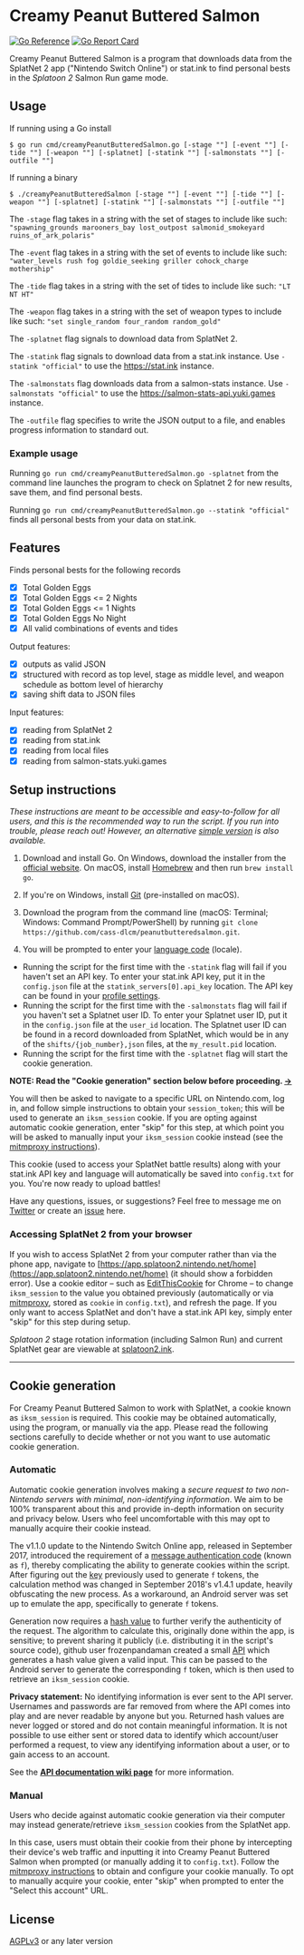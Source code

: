 Creamy Peanut Buttered Salmon
================

[![Go Reference](https://pkg.go.dev/badge/github.com/cass-dlcm/creamypeanutbutteredsalmon.svg)](https://pkg.go.dev/github.com/cass-dlcm/peanutbutteredsalmon)
[![Go Report Card](https://goreportcard.com/badge/github.com/cass-dlcm/creamypeanutbutteredsalmon)](https://goreportcard.com/report/github.com/cass-dlcm/creamypeanutbutteredsalmon)

Creamy Peanut Buttered Salmon is a program that downloads data from the SplatNet 2 app ("Nintendo Switch Online") or stat.ink to find personal bests in the *Splatoon 2* Salmon Run game mode.

## Usage

If running using a Go install

```Shell
$ go run cmd/creamyPeanutButteredSalmon.go [-stage ""] [-event ""] [-tide ""] [-weapon ""] [-splatnet] [-statink ""] [-salmonstats ""] [-outfile ""]
```

If running a binary

```Shell
$ ./creamyPeanutButteredSalmon [-stage ""] [-event ""] [-tide ""] [-weapon ""] [-splatnet] [-statink ""] [-salmonstats ""] [-outfile ""]
```

The `-stage` flag takes in a string with the set of stages to include like such: `"spawning_grounds marooners_bay lost_outpost salmonid_smokeyard ruins_of_ark_polaris"`

The `-event` flag takes in a string with the set of events to include like such: `"water_levels rush fog goldie_seeking griller cohock_charge mothership"`

The `-tide` flag takes in a string with the set of tides to include like such: `"LT NT HT"`

The `-weapon` flag takes in a string with the set of weapon types to include like such: `"set single_random four_random random_gold"`

The `-splatnet` flag signals to download data from SplatNet 2.

The `-statink` flag signals to download data from a stat.ink instance. Use `-statink "official"` to use the https://stat.ink instance.

The `-salmonstats` flag downloads data from a salmon-stats instance. Use `-salmonstats "official"` to use the https://salmon-stats-api.yuki.games instance.

The `-outfile` flag specifies to write the JSON output to a file, and enables progress information to standard out.

### Example usage

Running `go run cmd/creamyPeanutButteredSalmon.go -splatnet` from the command line launches the program to check on Splatnet 2 for new results, save them, and find personal bests.

Running `go run cmd/creamyPeanutButteredSalmon.go --statink "official"` finds all personal bests from your data on stat.ink.

## Features

Finds personal bests for the following records

- [x] Total Golden Eggs
- [x] Total Golden Eggs <= 2 Nights
- [x] Total Golden Eggs <= 1 Nights
- [x] Total Golden Eggs No Night
- [x] All valid combinations of events and tides

Output features:

- [x] outputs as valid JSON
- [x] structured with record as top level, stage as middle level, and weapon schedule as bottom level of hierarchy
- [x] saving shift data to JSON files

Input features:
- [x] reading from SplatNet 2
- [x] reading from stat.ink
- [x] reading from local files
- [x] reading from salmon-stats.yuki.games

## Setup instructions

*These instructions are meant to be accessible and easy-to-follow for all users, and this is the recommended way to run the script. If you run into trouble, please reach out! However, an alternative [simple version](https://github.com/cass-dlcm/creamypeanutbutteredsalmon/wiki/simple-setup-instructions) is also available.*

1. Download and install Go. On Windows, download the installer from the [official website](https://www.golang.org/dl/). On macOS, install [Homebrew](https://brew.sh/) and then run `brew install go`.

2. If you're on Windows, install [Git](https://git-scm.com/download) (pre-installed on macOS).

3. Download the program from the command line (macOS: Terminal; Windows: Command Prompt/PowerShell) by running `git clone https://github.com/cass-dlcm/peanutbutteredsalmon.git`.

4. You will be prompted to enter your [language code](https://github.com/frozenpandaman/splatnet2statink/wiki/languages) (locale).

* Running the script for the first time with the `-statink` flag will fail if you haven't set an API key. To enter your stat.ink API key, put it in the `config.json` file at the `statink_servers[0].api_key` location. The API key can be found in your [profile settings](https://stat.ink/profile).
* Running the script for the first time with the `-salmonstats` flag will fail if you haven't set a Splatnet user ID. To enter your Splatnet user ID, put it in the `config.json` file at the `user_id` location. The Splatnet user ID can be found in a record downloaded from SplatNet, which would be in any of the `shifts/{job_number},json` files, at the `my_result.pid` location.
* Running the script for the first time with the `-splatnet` flag will start the cookie generation.

**NOTE: Read the "Cookie generation" section below before proceeding. [→](#cookie-generation)**

You will then be asked to navigate to a specific URL on Nintendo.com, log in, and follow simple instructions to obtain your `session_token`; this will be used to generate an `iksm_session` cookie. If you are opting against automatic cookie generation, enter "skip" for this step, at which point you will be asked to manually input your `iksm_session` cookie instead (see the [mitmproxy instructions](https://github.com/frozenpandaman/splatnet2statink/wiki/mitmproxy-instructions)).

This cookie (used to access your SplatNet battle results) along with your stat.ink API key and language will automatically be saved into `config.txt` for you. You're now ready to upload battles!

Have any questions, issues, or suggestions? Feel free to message me on [Twitter](https://twitter.com/cass-dlcm) or create an [issue](https://github.com/cass-dlcm/creamypeanutbutteredsalmon/issues) here.

### Accessing SplatNet 2 from your browser

If you wish to access SplatNet 2 from your computer rather than via the phone app, navigate to [https://app.splatoon2.nintendo.net/home](https://app.splatoon2.nintendo.net/home) (it should show a forbidden error). Use a cookie editor – such as [EditThisCookie](https://chrome.google.com/webstore/detail/editthiscookie/fngmhnnpilhplaeedifhccceomclgfbg?hl=en) for Chrome – to change `iksm_session` to the value you obtained previously (automatically or via [mitmproxy](https://github.com/frozenpandaman/splatnet2statink/wiki/mitmproxy-instructions), stored as  `cookie` in `config.txt`), and refresh the page. If you only want to access SplatNet and don't have a stat.ink API key, simply enter "skip" for this step during setup.

*Splatoon 2* stage rotation information (including Salmon Run) and current SplatNet gear are viewable at [splatoon2.ink](https://splatoon2.ink/).

---

## Cookie generation

For Creamy Peanut Buttered Salmon to work with SplatNet, a cookie known as `iksm_session` is required. This cookie may be obtained automatically, using the program, or manually via the app. Please read the following sections carefully to decide whether or not you want to use automatic cookie generation.

### Automatic

Automatic cookie generation involves making a *secure request to two non-Nintendo servers with minimal, non-identifying information*. We aim to be 100% transparent about this and provide in-depth information on security and privacy below. Users who feel uncomfortable with this may opt to manually acquire their cookie instead.

The v1.1.0 update to the Nintendo Switch Online app, released in September 2017, introduced the requirement of a [message authentication code](https://en.wikipedia.org/wiki/Message_authentication_code) (known as `f`), thereby complicating the ability to generate cookies within the script. After figuring out the [key](https://en.wikipedia.org/wiki/Key_\(cryptography\)) previously used to generate `f` tokens, the calculation method was changed in September 2018's v1.4.1 update, heavily obfuscating the new process. As a workaround, an Android server was set up to emulate the app, specifically to generate `f` tokens.

Generation now requires a [hash value](https://en.wikipedia.org/wiki/Hash_function) to further verify the authenticity of the request. The algorithm to calculate this, originally done within the app, is sensitive; to prevent sharing it publicly (i.e. distributing it in the script's source code), github user frozenpandaman created a small [API](https://en.wikipedia.org/wiki/Application_programming_interface) which generates a hash value given a valid input. This can be passed to the Android server to generate the corresponding `f` token, which is then used to retrieve an `iksm_session` cookie.

**Privacy statement:** No identifying information is ever sent to the API server. Usernames and passwords are far removed from where the API comes into play and are never readable by anyone but you. Returned hash values are never logged or stored and do not contain meaningful information. It is not possible to use either sent or stored data to identify which account/user performed a request, to view any identifying information about a user, or to gain access to an account.

See the **[API documentation wiki page](https://github.com/frozenpandaman/splatnet2statink/wiki/api-docs)** for more information.

### Manual

Users who decide against automatic cookie generation via their computer may instead generate/retrieve `iksm_session` cookies from the SplatNet app.

In this case, users must obtain their cookie from their phone by intercepting their device's web traffic and inputting it into Creamy Peanut Buttered Salmon when prompted (or manually adding it to `config.txt`). Follow the [mitmproxy instructions](https://github.com/frozenpandaman/splatnet2statink/wiki/mitmproxy-instructions) to obtain and configure your cookie manually. To opt to manually acquire your cookie, enter "skip" when prompted to enter the "Select this account" URL.

## License

[AGPLv3](https://www.gnu.org/licenses/agpl-3.0.html) or any later version